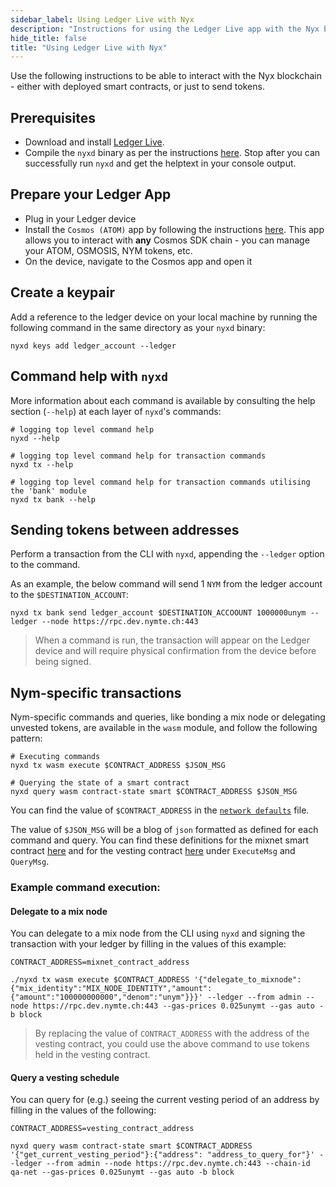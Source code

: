 ```yaml
---
sidebar_label: Using Ledger Live with Nyx
description: "Instructions for using the Ledger Live app with the Nyx blockchain"
hide_title: false
title: "Using Ledger Live with Nyx"
---
```


Use the following instructions to be able to interact with the Nyx blockchain - either with deployed smart contracts, or just to send tokens. 

## Prerequisites 
* Download and install [Ledger Live](https://www.ledger.com/ledger-live). 
* Compile the `nyxd` binary as per the instructions [here](/docs/next/run-nym-nodes/nodes/validators#building-the-nym-validator). Stop after you can successfully run `nyxd` and get the helptext in your console output. 

## Prepare your Ledger App 
* Plug in your Ledger device                                                    
* Install the `Cosmos (ATOM)` app by following the instructions [here](https://hub.cosmos.network/main/resources/ledger.html). This app allows you to interact with **any** Cosmos SDK chain - you can manage your ATOM, OSMOSIS, NYM tokens, etc.                                              
* On the device, navigate to the Cosmos app and open it    

## Create a keypair 
Add a reference to the ledger device on your local machine by running the following command in the same directory as your `nyxd` binary: 

```
nyxd keys add ledger_account --ledger 
```  

## Command help with `nyxd`
More information about each command is available by consulting the help section (`--help`) at each layer of `nyxd`'s commands:

```
# logging top level command help
nyxd --help

# logging top level command help for transaction commands 
nyxd tx --help

# logging top level command help for transaction commands utilising the 'bank' module
nyxd tx bank --help
```

## Sending tokens between addresses
Perform a transaction from the CLI with `nyxd`, appending the `--ledger` option to the command. 

As an example, the below command will send 1 `NYM` from the ledger account to the `$DESTINATION_ACCOUNT`:

```
nyxd tx bank send ledger_account $DESTINATION_ACCOOUNT 1000000unym --ledger --node https://rpc.dev.nymte.ch:443
```

> When a command is run, the transaction will appear on the Ledger device and will require physical confirmation from the device before being signed.

## Nym-specific transactions
Nym-specific commands and queries, like bonding a mix node or delegating unvested tokens, are available in the `wasm` module, and follow the following pattern: 

```
# Executing commands
nyxd tx wasm execute $CONTRACT_ADDRESS $JSON_MSG

# Querying the state of a smart contract 
nyxd query wasm contract-state smart $CONTRACT_ADDRESS $JSON_MSG
```

You can find the value of `$CONTRACT_ADDRESS` in the [`network defaults`](https://github.com/nymtech/nym/blob/release/v1.1.7/common/network-defaults/src/mainnet.rs) file. 

The value of `$JSON_MSG` will be a blog of `json` formatted as defined for each command and query. You can find these definitions for the mixnet smart contract [here](https://github.com/nymtech/nym/blob/develop/common/cosmwasm-smart-contracts/mixnet-contract/src/msg.rs) and for the vesting contract [here](https://github.com/nymtech/nym/blob/develop/common/cosmwasm-smart-contracts/vesting-contract/src/messages.rs) under `ExecuteMsg` and `QueryMsg`. 

### Example command execution: 
#### Delegate to a mix node
You can delegate to a mix node from the CLI using `nyxd` and signing the transaction with your ledger by filling in the values of this example: 
```
CONTRACT_ADDRESS=mixnet_contract_address

./nyxd tx wasm execute $CONTRACT_ADDRESS '{"delegate_to_mixnode":{"mix_identity":"MIX_NODE_IDENTITY","amount":{"amount":"100000000000","denom":"unym"}}}' --ledger --from admin --node https://rpc.dev.nymte.ch:443 --gas-prices 0.025unymt --gas auto -b block
```

> By replacing the value of `CONTRACT_ADDRESS` with the address of the vesting contract, you could use the above command to use tokens held in the vesting contract. 

#### Query a vesting schedule 
You can query for (e.g.) seeing the current vesting period of an address by filling in the values of the following: 
```
CONTRACT_ADDRESS=vesting_contract_address

nyxd query wasm contract-state smart $CONTRACT_ADDRESS '{"get_current_vesting_period"}:{"address": "address_to_query_for"}' --ledger --from admin --node https://rpc.dev.nymte.ch:443 --chain-id qa-net --gas-prices 0.025unymt --gas auto -b block  
```

